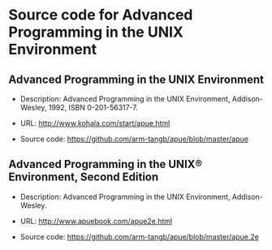 
# Source code for Advanced Programming in the UNIX Environment

## Advanced Programming in the UNIX Environment

* Description: Advanced Programming in the UNIX Environment, Addison-Wesley, 1992, ISBN 0-201-56317-7.

* URL: http://www.kohala.com/start/apue.html

* Source code: https://github.com/arm-tangb/apue/blob/master/apue

## Advanced Programming in the UNIX® Environment, Second Edition

* Description: Advanced Programming in the UNIX Environment, Addison-Wesley.

* URL: http://www.apuebook.com/apue2e.html

* Source code: https://github.com/arm-tangb/apue/blob/master/apue.2e
